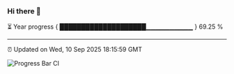 ### Hi there 👋

⏳ Year progress { ████████████████████▁▁▁▁▁▁▁▁▁▁ } 69.25 %

---

⏰ Updated on Wed, 10 Sep 2025 18:15:59 GMT

![Progress Bar CI](https://github.com/Shyam-Makwana/GitHub-Actions-Demo/workflows/Progress%20Bar%20CI/badge.svg)
